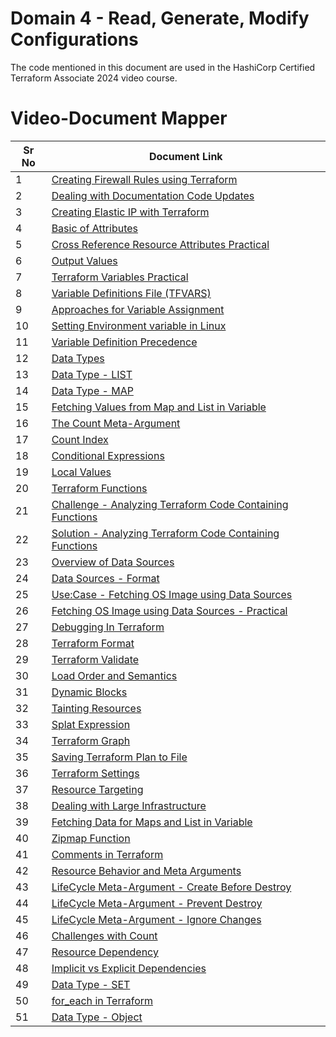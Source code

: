 # Domain 4 - Read, Generate, Modify Configurations

The code mentioned in this document are used in the HashiCorp Certified Terraform Associate 2024 video course.


# Video-Document Mapper

| Sr No | Document Link |
| ------ | ------ |
| 1 | [Creating Firewall Rules using Terraform][PlDa] |
| 2 | [Dealing with Documentation Code Updates][PlDb] |
| 3 | [Creating Elastic IP with Terraform][PlDc] |
| 4 | [Basic of Attributes][PlDd] |
| 5 | [Cross Reference Resource Attributes Practical][PlDe] |
| 6 | [Output Values][PlDf] |
| 7 | [Terraform Variables Practical][PlDg] |
| 8 | [Variable Definitions File (TFVARS)][PlDh] |
| 9 | [Approaches for Variable Assignment][PlDi] |
| 10 | [Setting Environment variable in Linux][PlDj] |
| 11 | [Variable Definition Precedence][PlDk] |
| 12 | [Data Types][PlDl] |
| 13 | [Data Type - LIST][PlDm] |
| 14 | [Data Type - MAP][PlDn] |
| 15 | [Fetching Values from Map and List in Variable][PlDn2] |
| 16 | [The Count Meta-Argument][PlDo] |
| 17 | [Count Index][PlDo1] |
| 18 | [Conditional Expressions][PlDp] |
| 19 | [Local Values][PlDq] |
| 20 | [Terraform Functions][PlDr] |
| 21 | [Challenge - Analyzing Terraform Code Containing Functions][PlDr2] |
| 22 | [Solution - Analyzing Terraform Code Containing Functions][PlDr3] |
| 23 | [Overview of Data Sources][PlDs] |
| 24 | [Data Sources - Format][PlDs1] |
| 25 | [Use:Case - Fetching OS Image using Data Sources][PlDs2] |
| 26 | [Fetching OS Image using Data Sources - Practical][PlDs3] |
| 27 | [Debugging In Terraform][PlDt] |
| 28 | [Terraform Format][PlDu] |
| 29 | [Terraform Validate][PlDv] |
| 30 | [Load Order and Semantics][PlDw] |
| 31 | [Dynamic Blocks][PlDx] |
| 32 | [Tainting Resources][PlDy] |
| 33 | [Splat Expression][PlDz] |
| 34 | [Terraform Graph][PlEa] |
| 35 | [Saving Terraform Plan to File][PlEb] |
| 36 | [Terraform Settings][PlEc] |
| 37 | [Resource Targeting][PlEc2] |
| 38 | [Dealing with Large Infrastructure][PlEe] |
| 39 | [Fetching Data for Maps and List in Variable][PlEf] |
| 40 | [Zipmap Function][PlEg] |
| 41 | [Comments in Terraform][PlEh] |
| 42 | [Resource Behavior and Meta Arguments][PlEi] |
| 43 | [LifeCycle Meta-Argument - Create Before Destroy][PlEj] |
| 44 | [LifeCycle Meta-Argument - Prevent Destroy][PlEk] |
| 45 | [LifeCycle Meta-Argument - Ignore Changes][PlEl] |
| 46 | [Challenges with Count][PlEm] |
| 47 | [Resource Dependency][PlEn] |
| 48 | [Implicit vs Explicit Dependencies][PlEo] |
| 49 | [Data Type - SET ][PlEp] |
| 50 | [for_each in Terraform][PlEq] |
| 51 | [Data Type - Object][PlEr] |

[PlDa]: <./firewall.md>
[PlDb]: <./doc-code-changes.md>
[PlDc]: <./eip.md>
[PlDd]: <./attributes.md>
[PlDe]: <./cross-reference-attributes.md>
[PlDf]: <./output-values.md>
[PlDg]: <./terraform-variables.md>
[PlDh]: <./tfvars.md>
[PlDi]: <./variable-assignment.md>
[PlDj]: <./env-variable-assignment.md>
[PlDk]: <./variable-precedence.md>
[PlDl]: <./data-types.md>
[PlDm]: <./list-data-type.md>
[PlDn]: <./map-data-type.md>
[PlDn2]: <./fetch-values-variables.tf>
[PlDo]: <./count.md>
[PlDo1]: <./count-index.md>
[PlDp]: <./conditional-expression.md>
[PlDq]: <./local-values.md>
[PlDr]: <./functions.md>
[PlDr2]: <./challenge-functions.md>
[PlDr3]: <./solution-functions.md>
[PlDs]: <./data-sources.md>
[PlDs1]: <./data-source-format.md>
[PlDs2]: <./fetch-ami-data-source-usecase.md>
[PlDs3]: <./fetch-ami-data-source-practical.md>
[PlDt]: <./debugging.md>
[PlDu]: <./terraform-format.md>
[PlDv]: <./terraform-validate.md>
[PlDw]: <./load-order.md> 
[PlDx]: <./dynamic-block.md>
[PlDy]: <./taint.md>
[PlDz]: <./splat-expression.md>
[PlEa]: <./graph.md>
[PlEb]: <./plan-to-file.md>
[PlEc]: <./settings.md>
[PlEc2]: <./resource-target.md>
[PlEe]: <./large-infra.md>
[PlEf]: <./fetch-values-variables.tf>
[PlEg]: <./zipmap.md>
[PlEh]: <./tf-comments.tf>
[PlEi]: <./meta-argument.md>
[PlEj]: <./create-before-destroy.md>
[PlEk]: <./prevent-destroy.md>
[PlEl]: <./ignore-changes.md>
[PlEm]: <./challenge-count.md>
[PlEn]: <./resource-dependency.md>
[PlEo]: <./implicit.md>
[PlEp]: <./data-type-set.md>
[PlEq]: <./for_each.md>
[PlEr]: <./object.md>